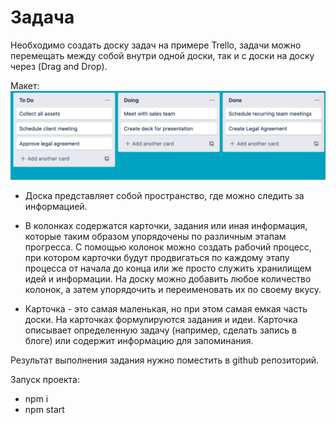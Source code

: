 # Задача

Необходимо создать доску задач на примере Trello, задачи можно перемещать между собой внутри одной доски, так и с доски на доску через (Drag and Drop). 

Макет: ![url](./design/figma.jpg)

- Доска представляет собой пространство, где можно следить за информацией.

- В колонках содержатся карточки, задания или иная информация, которые таким образом упорядочены по различным этапам прогресса. С помощью колонок можно создать рабочий процесс, при котором карточки будут продвигаться по каждому этапу процесса от начала до конца или же просто служить хранилищем идей и информации. На доску можно добавить любое количество колонок, а затем упорядочить и переименовать их по своему вкусу.

- Карточка - это самая маленькая, но при этом самая емкая часть доски. На карточках формулируются задания и идеи. Карточка описывает определенную задачу (например, сделать запись в блоге) или содержит информацию для запоминания.

Результат выполнения задания нужно поместить в github репозиторий.

Запуск проекта:

- npm i
- npm start